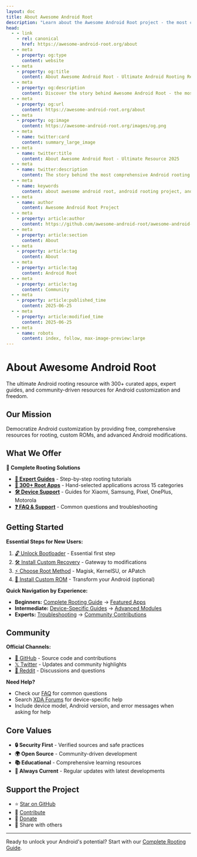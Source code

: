 ```yaml
---
layout: doc
title: About Awesome Android Root
description: "Learn about the Awesome Android Root project - the most comprehensive collection of Android root apps, guides, and resources."
head:
  - - link
    - rel: canonical
      href: https://awesome-android-root.org/about
  - - meta
    - property: og:type
      content: website
  - - meta
    - property: og:title
      content: About Awesome Android Root - Ultimate Android Rooting Resource 2025
  - - meta
    - property: og:description
      content: Discover the story behind Awesome Android Root - the most comprehensive collection of 300+ Android root apps, Magisk, KernelSU & LSPosed (Xposed) modules & rooting guides.
  - - meta
    - property: og:url
      content: https://awesome-android-root.org/about
  - - meta
    - property: og:image
      content: https://awesome-android-root.org/images/og.png
  - - meta
    - name: twitter:card
      content: summary_large_image
  - - meta
    - name: twitter:title
      content: About Awesome Android Root - Ultimate Resource 2025
  - - meta
    - name: twitter:description
      content: The story behind the most comprehensive Android rooting resource. 300+ apps, expert guides, and community-driven excellence.
  - - meta
    - name: keywords
      content: about awesome android root, android rooting project, android root community, magisk modules collection, android customization resource, open source android, android freedom project, rooting guides 2025
  - - meta
    - name: author
      content: Awesome Android Root Project
  - - meta
    - property: article:author
      content: https://github.com/awesome-android-root/awesome-android-root
  - - meta
    - property: article:section
      content: About
  - - meta
    - property: article:tag
      content: About
  - - meta
    - property: article:tag
      content: Android Root
  - - meta
    - property: article:tag
      content: Community
  - - meta
    - property: article:published_time
      content: 2025-06-25
  - - meta
    - property: article:modified_time
      content: 2025-06-25
  - - meta
    - name: robots
      content: index, follow, max-image-preview:large
---
```


# About Awesome Android Root

The ultimate Android rooting resource with 300+ curated apps, expert guides, and community-driven resources for Android customization and freedom.

## Our Mission

Democratize Android customization by providing free, comprehensive resources for rooting, custom ROMs, and advanced Android modifications.

## What We Offer

**🔧 Complete Rooting Solutions**
- **[📖 Expert Guides](./android-root-guides/index.md)** - Step-by-step rooting tutorials
- **[📱 300+ Root Apps](/android-root-apps/#root-apps)** - Hand-selected applications across 15 categories
- **[🛠️ Device Support](./android-root-guides/#device-specific-guides)** - Guides for Xiaomi, Samsung, Pixel, OnePlus, Motorola
- **[❓ FAQ & Support](./faqs.md)** - Common questions and troubleshooting

## Getting Started

**Essential Steps for New Users:**
1. [🔓 Unlock Bootloader](./android-root-guides/how-to-unlock-bootloader.md) - Essential first step
2. [🛠️ Install Custom Recovery](./android-root-guides/how-to-install-custom-recovery.md) - Gateway to modifications
3. [⚡ Choose Root Method](./android-root-guides/index.md#root-solutions-comparison) - Magisk, KernelSU, or APatch
4. [🌟 Install Custom ROM](./android-root-guides/custom-rom-installation.md) - Transform your Android (optional)

**Quick Navigation by Experience:**
- **Beginners:** [Complete Rooting Guide](./android-root-guides/) → [Featured Apps](./featured)
- **Intermediate:** [Device-Specific Guides](./android-root-guides/#device-specific-guides) → [Advanced Modules](./android-root-apps/#managers)
- **Experts:** [Troubleshooting](./faqs) → [Community Contributions](./contributing)

## Community

**Official Channels:**
- [📱 GitHub](https://github.com/awesome-android-root/awesome-android-root) - Source code and contributions
- [𝕏 Twitter](https://x.com/awsm_and_root) - Updates and community highlights
- [💬 Reddit](https://reddit.com/r/AwesomeAndroidRoot) - Discussions and questions

**Need Help?**
- Check our [FAQ](./faqs.md) for common questions
- Search [XDA Forums](https://forum.xda-developers.com/) for device-specific help
- Include device model, Android version, and error messages when asking for help

## Core Values

- **🔒 Security First** - Verified sources and safe practices
- **🌍 Open Source** - Community-driven development
- **📚 Educational** - Comprehensive learning resources
- **🔄 Always Current** - Regular updates with latest developments

## Support the Project

- ⭐ [Star on GitHub](https://github.com/awesome-android-root/awesome-android-root)
- 📝 [Contribute](https://github.com/awesome-android-root/awesome-android-root/blob/main/CONTRIBUTING.md)
- 💝 [Donate](https://opencollective.com/awesome-android-root-official)
- 🔄 Share with others

---

Ready to unlock your Android's potential? Start with our [Complete Rooting Guide](./android-root-guides/index.md).

